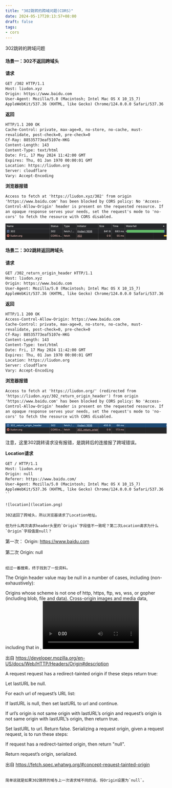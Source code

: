 ```yaml
---
title: "302跳转的跨域问题(CORS)"
date: 2024-05-17T20:13:57+08:00
draft: false
tags:
- cors
---
```


302跳转的跨域问题


#### 场景一：302不返回跨域头

**请求**

```
GET /302 HTTP/1.1
Host: liudon.xyz
Origin: https://www.baidu.com
User-Agent: Mozilla/5.0 (Macintosh; Intel Mac OS X 10_15_7) AppleWebKit/537.36 (KHTML, like Gecko) Chrome/124.0.0.0 Safari/537.36
```

**返回**

```
HTTP/1.1 200 OK
Cache-Control: private, max-age=0, no-store, no-cache, must-revalidate, post-check=0, pre-check=0
Cf-Ray: 88535773eaf5107e-HKG
Content-Length: 143
Content-Type: text/html
Date: Fri, 17 May 2024 11:42:00 GMT
Expires: Thu, 01 Jan 1970 00:00:01 GMT
Location: https://liudon.org
Server: cloudflare
Vary: Accept-Encoding
```

**浏览器报错**

```
Access to fetch at 'https://liudon.xyz/302' from origin 'https://www.baidu.com' has been blocked by CORS policy: No 'Access-Control-Allow-Origin' header is present on the requested resource. If an opaque response serves your needs, set the request's mode to 'no-cors' to fetch the resource with CORS disabled.
```

![302](302.png)

#### 场景二：302跳转返回跨域头

**请求**

```
GET /302_return_origin_header HTTP/1.1
Host: liudon.xyz
Origin: https://www.baidu.com
User-Agent: Mozilla/5.0 (Macintosh; Intel Mac OS X 10_15_7) AppleWebKit/537.36 (KHTML, like Gecko) Chrome/124.0.0.0 Safari/537.36
```

**返回**

```
HTTP/1.1 200 OK
Access-Control-Allow-Origin: https://www.baidu.com
Cache-Control: private, max-age=0, no-store, no-cache, must-revalidate, post-check=0, pre-check=0
Cf-Ray: 88535773eaf5107e-HKG
Content-Length: 143
Content-Type: text/html
Date: Fri, 17 May 2024 11:42:00 GMT
Expires: Thu, 01 Jan 1970 00:00:01 GMT
Location: https://liudon.org
Server: cloudflare
Vary: Accept-Encoding
```

**浏览器报错**

```
Access to fetch at 'https://liudon.org/' (redirected from 'https://liudon.xyz/302_return_origin_header') from origin 'https://www.baidu.com' has been blocked by CORS policy: No 'Access-Control-Allow-Origin' header is present on the requested resource. If an opaque response serves your needs, set the request's mode to 'no-cors' to fetch the resource with CORS disabled.
```

![302 return origin header](302_return_origin_header.png)

注意，这里302跳转请求没有报错，是跳转后的连接报了跨域错误。

**Location请求**

```
GET / HTTP/1.1
Host: liudon.org
Origin: null
Referer: https://www.baidu.com/
User-Agent: Mozilla/5.0 (Macintosh; Intel Mac OS X 10_15_7) AppleWebKit/537.36 (KHTML, like Gecko) Chrome/124.0.0.0 Safari/537.36
``

![location](location.png)

302返回了跨域头，所以浏览器请求了Location地址。

但为什么两次请求header头里的`Origin`字段值不一致呢？第二次Location请求为什么`Origin`字段值是null？

```
第一次：
Origin: https://www.baidu.com

第二次
Origin: null
```

经过一番搜索，终于找到了一些资料。

```
The Origin header value may be null in a number of cases, including (non-exhaustively):

Origins whose scheme is not one of http, https, ftp, ws, wss, or gopher (including blob, file and data).
Cross-origin images and media data, including that in <img>, <video> and <audio> elements.
Documents created programmatically using createDocument(), generated from a data: URL, or that do not have a creator browsing context.
Redirects across origins.
iframes with a sandbox attribute that doesn't contain the value allow-same-origin.
Responses that are network errors.
Referrer-Policy set to no-referrer for non-cors request modes (e.g. simple form posts).

出自 https://developer.mozilla.org/en-US/docs/Web/HTTP/Headers/Origin#description

A request request has a redirect-tainted origin if these steps return true:

Let lastURL be null.

For each url of request’s URL list:

If lastURL is null, then set lastURL to url and continue.

If url’s origin is not same origin with lastURL’s origin and request’s origin is not same origin with lastURL’s origin, then return true.

Set lastURL to url.
Return false.
Serializing a request origin, given a request request, is to run these steps:

If request has a redirect-tainted origin, then return "null".

Return request’s origin, serialized.

出自 https://fetch.spec.whatwg.org/#concept-request-tainted-origin
```

简单说就是如果302跳转的域与上一次请求域不同的话，将Origin设置为`null`。